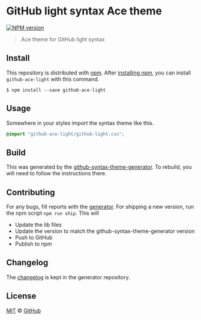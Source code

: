 # GitHub light syntax Ace theme

[![NPM version](http://img.shields.io/npm/v/github-ace-light.svg)](https://www.npmjs.org/package/github-ace-light)

> Ace theme for GitHub light syntax

## Install

This repository is distributed with [npm][npm]. After [installing npm][install-npm], you can install `github-ace-light` with this command.

```
$ npm install --save github-ace-light
```

## Usage

Somewhere in your styles import the syntax theme like this.

```css
@import "github-ace-light/github-light.css";
```

## Build

This was generated by the [github-syntax-theme-generator](https://github.com/primer/github-syntax-theme-generator). To rebuild, you will need to follow the instructions there.

## Contributing

For any bugs, fill reports with the [generator](https://github.com/primer/github-syntax-theme-generator/issues). For shipping a new version, run the npm script `npm run ship`. This will

- Update the lib files
- Update the version to match the github-syntax-theme-generator version
- Push to GitHub
- Publish to npm

## Changelog

The [changelog](https://github.com/primer/github-syntax-theme-generator/blob/master/CHANGELOG.md) is kept in the generator repository.

## License

[MIT](./LICENSE) &copy; [GitHub](https://github.com/)

[docs]: http://primercss.io/
[npm]: https://www.npmjs.com/
[install-npm]: https://docs.npmjs.com/getting-started/installing-node
[sass]: http://sass-lang.com/
